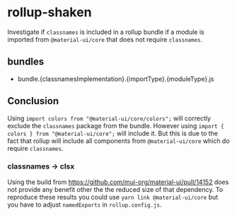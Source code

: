 # rollup-shaken
Investigate if `classnames` is included in a rollup bundle if a module is imported
from `@material-ui/core` that does not require `classnames`.

## bundles
- bundle.{classnamesImplementation}.{importType}.{moduleType}.js

## Conclusion
Using `import colors from "@material-ui/core/colors";` will correctly exclude the 
`classnames` package from the bundle. However using `import { colors } from "@material-ui/core";`
will include it. But this is due to the fact that rollup will include all components
from `@material-ui/core` which do require `classnames`.

### classnames -> clsx
Using the build from https://github.com/mui-org/material-ui/pull/14152
does not provide any benefit other the the reduced size of that dependency.
To reproduce these results you could use `yarn link @material-ui/core` but you 
have to adjust `namedExports` in `rollup.config.js`.